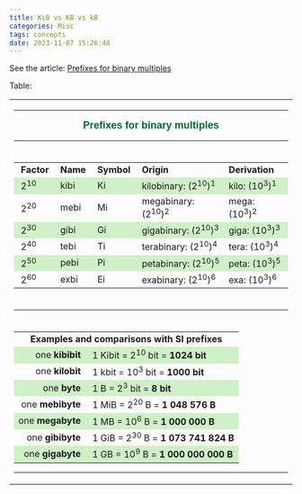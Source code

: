 ```yaml
---
title: KiB vs KB vs kB
categories: Misc
tags: concepts
date: 2023-11-07 15:26:48
---
```



See the article: [Prefixes for binary multiples](https://physics.nist.gov/cuu/Units/binary.html)

Table:

<table border="0" cellspacing="0" cellpadding="3">
<tbody><tr>
<td colspan="5">
<center>
<hr noshade="" size="2"><b><font face="Myriad Roman,Syntax,Arial,Helvetica"><font color="#006633"><font size="+1">Prefixes
for binary multiples</font></font></font></b>
<hr></center>
</td>
</tr>

<tr>
<td colspan="5">
<table border="0" cellspacing="0" cellpadding="3">
<tbody><tr>
<td><b>&nbsp;Factor&nbsp;</b></td>

<td><b>Name&nbsp;</b></td>

<td><b>Symbol&nbsp;</b></td>

<td><b>Origin</b></td>

<td><b>Derivation&nbsp;</b></td>
</tr>

<tr bgcolor="#D0F0C8">
<td>&nbsp;2<sup>10</sup></td>

<td>kibi</td>

<td>Ki</td>

<td>kilobinary: (2<sup>10</sup>)<sup>1</sup></td>

<td>kilo: (10<sup>3</sup>)<sup>1</sup></td>
</tr>

<tr>
<td>&nbsp;2<sup>20</sup></td>

<td>mebi</td>

<td>Mi</td>

<td>megabinary: (2<sup>10</sup>)<sup>2&nbsp;</sup></td>

<td>mega: (10<sup>3</sup>)<sup>2</sup></td>
</tr>

<tr bgcolor="#D0F0C8">
<td>&nbsp;2<sup>30</sup></td>

<td>gibi</td>

<td>Gi</td>

<td>gigabinary: (2<sup>10</sup>)<sup>3</sup></td>

<td>giga: (10<sup>3</sup>)<sup>3</sup></td>
</tr>

<tr>
<td>&nbsp;2<sup>40</sup></td>

<td>tebi</td>

<td>Ti</td>

<td>terabinary: (2<sup>10</sup>)<sup>4</sup></td>

<td>tera: (10<sup>3</sup>)<sup>4</sup></td>
</tr>

<tr bgcolor="#D0F0C8">
<td>&nbsp;2<sup>50</sup></td>

<td>pebi</td>

<td>Pi</td>

<td>petabinary: (2<sup>10</sup>)<sup>5</sup></td>

<td>peta: (10<sup>3</sup>)<sup>5</sup></td>
</tr>

<tr>
<td>&nbsp;2<sup>60</sup></td>

<td>exbi</td>

<td>Ei</td>

<td>exabinary: (2<sup>10</sup>)<sup>6</sup></td>

<td>exa: (10<sup>3</sup>)<sup>6</sup></td>
</tr>
</tbody></table>
</td>
</tr>

<tr>
<td colspan="5">
<hr noshade="" size="1"></td>
</tr>

<tr>
<td align="CENTER" colspan="5">
<table border="0" cellspacing="0" cellpadding="3" width="100%">
<tbody><tr>
<td align="CENTER" colspan="2"><b>Examples and comparisons with SI prefixes</b></td>
</tr>

<tr>
<td align="RIGHT" bgcolor="#D0F0C8">one <b>kibibit</b></td>

<td bgcolor="#D0F0C8">&nbsp;1 Kibit = 2<sup>10</sup> bit = <b>1024 bit</b></td>
</tr>

<tr>
<td align="RIGHT">one <b>kilobit</b></td>

<td>&nbsp;1 kbit = 10<sup>3</sup> bit = <b>1000 bit</b></td>
</tr>

<tr>
  <td align="RIGHT" bgcolor="#D0F0C8">one <strong>byte</strong></td>
	<td bgcolor="#D0F0C8">&nbsp;1 B = 2<sup>3</sup> bit = <strong>8 bit</strong></td>
</tr>
<tr>
<td align="RIGHT">one <b>mebibyte</b></td>

<td>&nbsp;1 MiB = 2<sup>20</sup> B = <b>1 048 576 B</b></td>
</tr>

<tr>
<td align="RIGHT" bgcolor="#D0F0C8">one <b>megabyte</b></td>

<td bgcolor="#D0F0C8">&nbsp;1 MB = 10<sup>6</sup> B = <b>1 000 000 B</b></td>
</tr>

<tr>
<td align="RIGHT">one <b>gibibyte</b></td>

<td>&nbsp;1 GiB = 2<sup>30</sup> B = <b>1 073 741 824
B</b></td>
</tr>

<tr>
<td align="RIGHT" bgcolor="#D0F0C8">one <b>gigabyte</b></td>

<td bgcolor="#D0F0C8">&nbsp;1 GB = 10<sup>9</sup> B = <b>1 000 000 000 B</b></td>
</tr>
</tbody></table>

<hr noshade="" size="1"></td>
</tr>
</tbody></table>